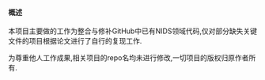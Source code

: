 #### 概述

本项目主要做的工作为整合与修补GitHub中已有NIDS领域代码,仅对部分缺失关键文件的项目根据论文进行了自行的复现工作.

为尊重他人工作成果,相关项目的repo名均未进行修改,一切项目的版权归原作者所有.